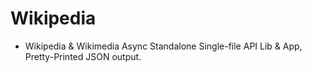 # Wikipedia

- Wikipedia & Wikimedia Async Standalone Single-file API Lib & App, Pretty-Printed JSON output.
